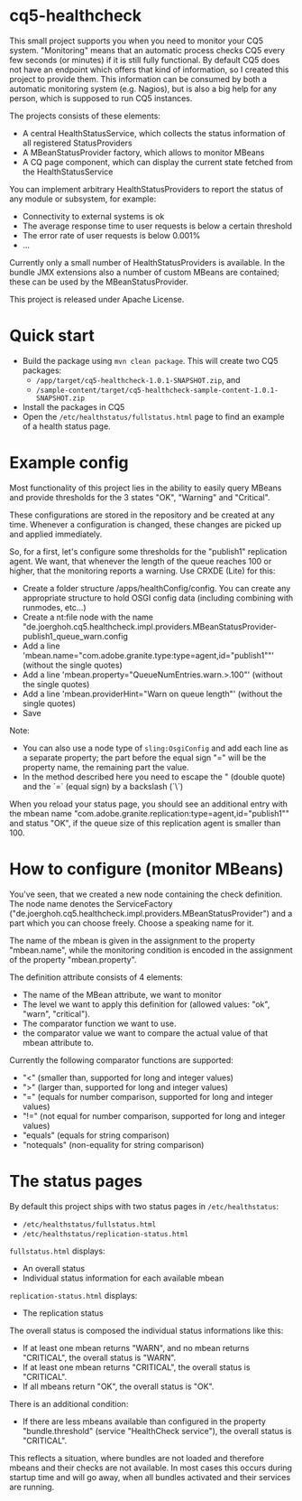 cq5-healthcheck
===============

This small project supports you when you need to monitor your CQ5 system. "Monitoring" means that an 
automatic process checks CQ5 every few seconds (or minutes) if it is still fully functional. By default
CQ5 does not have an endpoint which offers that kind of information, so I created this project to provide them. 
This information can be consumed by both a automatic monitoring system (e.g. Nagios), but is also a big help for any person, which is supposed to run CQ5 instances.

The projects consists of these elements:

* A central HealthStatusService, which collects the status information of all registered StatusProviders
* A MBeanStatusProvider factory, which allows to monitor MBeans
* A CQ page component, which can display the current state fetched from the HealthStatusService

You can implement arbitrary HealthStatusProviders to report the status of any module or subsystem, for example:

* Connectivity to external systems is ok
* The average response time to user requests is below a certain threshold
* The error rate of user requests is below 0.001%
* ...

Currently only a small number of HealthStatusProviders is available. In the bundle JMX extensions also a number of custom MBeans are contained; these can be used by the MBeanStatusProvider.


This project is released under Apache License.


Quick start
============

* Build the package using `mvn clean package`. This will create two CQ5 packages:
    * `/app/target/cq5-healthcheck-1.0.1-SNAPSHOT.zip`, and
    * `/sample-content/target/cq5-healthcheck-sample-content-1.0.1-SNAPSHOT.zip`
* Install the packages in CQ5
* Open the `/etc/healthstatus/fullstatus.html` page to find an example of a health status page.


Example config
=============

Most functionality of this project lies in the ability to easily query MBeans and provide
thresholds for the 3 states "OK", "Warning" and "Critical".

These configurations are stored in the repository and be created at any time. Whenever a
configuration is changed, these changes are picked up and applied immediately.

So, for a first, let's configure some thresholds for the "publish1" replication agent. We want,
that whenever the length of the queue reaches 100 or higher, that the monitoring reports a 
warning. Use CRXDE (Lite) for this:

* Create a folder structure /apps/healthConfig/config. You can create any
  appropriate structure to hold OSGI config data (including combining with
  runmodes, etc...)
* Create a nt:file node with the name "de.joerghoh.cq5.healthcheck.impl.providers.MBeanStatusProvider-publish1_queue_warn.config
* Add a line 'mbean.name="com.adobe.granite.type:type\=agent,id\=\"publish1\""' (without the single quotes)
* Add a line 'mbean.property="QueueNumEntries.warn.>.100"' (without the single quotes)
* Add a line 'mbean.providerHint="Warn on queue length"' (without the single quotes)
* Save

Note: 
* You can also use a node type of `sling:OsgiConfig` and add each line as a separate property; the part before the equal sign "=" will be the property name, 
  the remaining part the value. 
* In the method described here you need to escape the " (double quote) and the ´=´ (equal sign) by a backslash (´\´)

When you reload your status page, you should see an additional entry with the mbean name "com.adobe.granite.replication:type=agent,id="publish1""
and status "OK", if the queue size of this replication agent is smaller than 100.


How to configure (monitor MBeans)
=============

You've seen, that we created a new node containing the check definition. The
node name denotes the ServiceFactory
("de.joerghoh.cq5.healthcheck.impl.providers.MBeanStatusProvider") and a part
which you can choose freely. Choose a speaking name for it.

The name of the mbean is given in the assignment to the property  "mbean.name", while the monitoring condition is encoded in the assignment of the property
 "mbean.property".


The definition attribute consists of 4 elements:
* The name of the MBean attribute, we want to monitor
* The level we want to apply this definition for (allowed values: "ok", "warn", "critical").
* The comparator function we want to use.
* the comparator value we want to compare the actual value of that mbean attribute to.

Currently the following comparator functions are supported:
* "<" (smaller than, supported for long and integer values)
* ">" (larger than, supported for long and integer values)
* "=" (equals for number comparison, supported for long and integer values)
* "!=" (not equal for number comparison, supported for long and integer values)
* "equals" (equals for string comparison)
* "notequals" (non-equality for string comparison)

The status pages
================

By default this project ships with two status pages in `/etc/healthstatus`:

* `/etc/healthstatus/fullstatus.html`
* `/etc/healthstatus/replication-status.html`

`fullstatus.html` displays:

* An overall status
* Individual status information for each available mbean

`replication-status.html` displays:

* The replication status

The overall status is composed the individual status informations like this:

* If at least one mbean returns "WARN", and no mbean returns "CRITICAL", the overall status is "WARN".
* If at least one mbean returns "CRITICAL", the overall status is "CRITICAL".
* If all mbeans return "OK", the overall status is "OK".

There is an additional condition:

* If there are less mbeans available than configured in the property "bundle.threshold" (service "HealthCheck service"),
  the overall status is "CRITICAL".
  
This reflects a situation, where bundles are not loaded and therefore mbeans and their checks are not available. 
In most cases this occurs during startup time and will go away, when all bundles activated and their services are running.